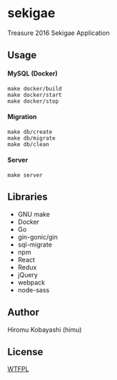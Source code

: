 # sekigae

Treasure 2016 Sekigae Application

## Usage

#### MySQL (Docker)
```
make docker/build
make docker/start
make docker/stop
```

#### Migration
```
make db/create
make db/migrate
make db/clean
```

#### Server
```
make server
```

## Libraries

- GNU make
- Docker
- Go
- gin-gonic/gin
- sql-migrate
- npm
- React
- Redux
- jQuery
- webpack
- node-sass

## Author

Hiromu Kobayashi (himu)

## License

[WTFPL](LICENSE)
